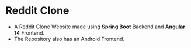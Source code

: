 # Reddit Clone
- A Reddit Clone Website made using **Spring Boot** Backend and **Angular 14** Frontend.
- The Repository also has an Android Frontend.
